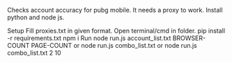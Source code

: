 Checks account accuracy for pubg mobile. It needs a proxy to work. Install python and node js.

Setup
Fill proxies.txt in given format.
Open terminal/cmd in folder.
pip install -r requirements.txt
npm i
Run
node run.js account_list.txt BROWSER-COUNT PAGE-COUNT or
node run.js combo_list.txt or
node run.js combo_list.txt 2 10
